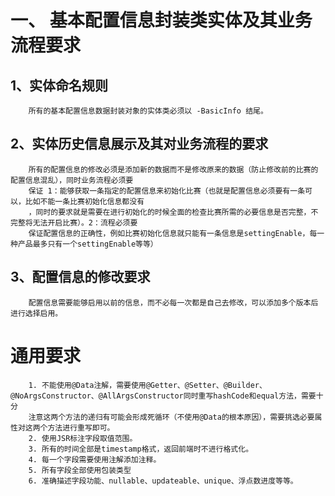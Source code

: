 # 一、 基本配置信息封装类实体及其业务流程要求
## 1、实体命名规则
        所有的基本配置信息数据封装对象的实体类必须以 -BasicInfo 结尾。
## 2、实体历史信息展示及其对业务流程的要求
        所有的配置信息的修改必须是添加新的数据而不是修改原来的数据（防止修改前的比赛的配置信息混乱），同时业务流程必须要
        保证 1：能够获取一条指定的配置信息来初始化比赛（也就是配置信息必须要有一条可以，比如不能一条比赛初始化信息都没有
        ，同时的要求就是需要在进行初始化的时候全面的检查比赛所需的必要信息是否完整，不完整将无法开启比赛）。2：流程必须要
        保证配置信息的正确性，例如比赛初始化信息就只能有一条信息是settingEnable，每一种产品最多只有一个settingEnable等等）
## 3、配置信息的修改要求
        配置信息需要能够启用以前的信息，而不必每一次都是自己去修改，可以添加多个版本后进行选择启用。
        
# 通用要求
        1. 不能使用@Data注解，需要使用@Getter、@Setter、@Builder、@NoArgsConstructor、@AllArgsConstructor同时重写hashCode和equal方法，需要十分
        注意这两个方法的递归有可能会形成死循环（不使用@Data的根本原因），需要挑选必要属性对这两个方法进行重写即可。
        2. 使用JSR标注字段取值范围。
        3. 所有的时间全部是timestamp格式，返回前端时不进行格式化。
        4. 每一个字段需要使用注解添加注释。
        5. 所有字段全部使用包装类型
        6. 准确描述字段功能、nullable、updateable、unique、浮点数进度等等。